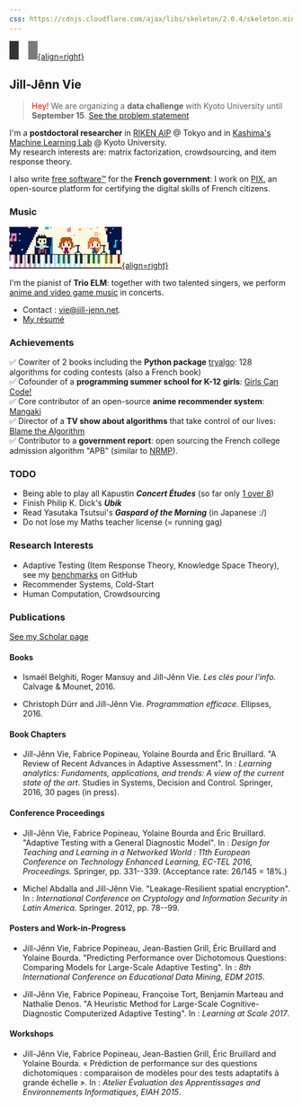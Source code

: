```yaml
---
css: https://cdnjs.cloudflare.com/ajax/libs/skeleton/2.0.4/skeleton.min.css
---
```

<style>
li {margin: 0;}
</style>
<div class="container">

[![French version](/static/img/french.png){align=right}](http://jill-jenn.net)

## Jill-Jênn Vie

> <font color="red">Hey!</font> We are organizing a **data challenge** with Kyoto University until **September 15**. [See the problem statement](http://research.mangaki.fr)

I'm a **postdoctoral researcher** in [RIKEN AIP](http://www.riken.jp/en/research/labs/aip/) @ Tokyo and in [Kashima's Machine Learning Lab](http://www.ml.ist.i.kyoto-u.ac.jp/en/) @ Kyoto University.  
My research interests are: matrix factorization, crowdsourcing, and item response theory.

I also write [free software™](https://github.com/sgmap/pix) for the **French government**: I work on [PIX](https://pix.beta.gouv.fr), an open-source platform for certifying the digital skills of French citizens.

### Music

[![Trio ELM](/static/img/trioelm.png){align=right}](https://youtube.com/c/trioelm)

I'm the pianist of **Trio ELM**: together with two talented singers, we perform [anime and video game music](https://youtube.com/c/trioelm) in concerts.

- Contact : vie@jill-jenn.net.
- [My résumé](http://jill-jenn.net/résumé.pdf)

### Achievements

✅ Cowriter of 2 books including the **Python package** [tryalgo](https://github.com/jilljenn/tryalgo/): 128 algorithms for coding contests (also a French book)  
✅ Cofounder of a **programming summer school for K-12 girls**: [Girls Can Code!](https://gcc.prologin.org)  
✅ Core contributor of an open-source **anime recommender system**: [Mangaki](https://github.com/mangaki/mangaki/)  
✅ Director of a **TV show about algorithms** that take control of our lives: [Blame the Algorithm](http://fautealgo.fr)  
✅ Contributor to a **government report**: open sourcing the French college admission algorithm "APB" (similar to [NRMP](https://en.wikipedia.org/wiki/National_Resident_Matching_Program)).

### TODO

- Being able to play all Kapustin ***Concert Études*** (so far only [1 over 8](https://www.youtube.com/watch?v=VykHhf7D6vc))
- Finish Philip K. Dick's ***Ubik***
- Read Yasutaka Tsutsui's ***Gaspard of the Morning*** (in Japanese :/)
- Do not lose my Maths teacher license (= running gag)

### Research Interests

- Adaptive Testing (Item Response Theory, Knowledge Space Theory), see my [benchmarks](https://github.com/jilljenn/qna) on GitHub
- Recommender Systems, Cold-Start
- Human Computation, Crowdsourcing

### Publications

[See my Scholar page](https://scholar.google.com/citations?hl=en&user=7oCGHIMAAAAJ)

#### Books

- Ismaël Belghiti, Roger Mansuy and Jill-Jênn Vie. *Les clés pour l'info.* Calvage & Mounet, 2016.

- Christoph Dürr and Jill-Jênn Vie. *Programmation efficace.* Ellipses, 2016.

#### Book Chapters

- Jill-Jênn Vie, Fabrice Popineau, Yolaine Bourda and Éric Bruillard. "A Review of Recent Advances in Adaptive Assessment". In : *Learning analytics: Fundaments, applications, and trends: A view of the current state of the art*. Studies in Systems, Decision and Control. Springer, 2016, 30 pages (in press).

<!-- ### Journal Articles

- Jill-Jênn Vie, Fabrice Popineau, Yolaine Bourda and Éric Bruillard. "Automated Test Assembly for Handling Learner Cold-Start in Large-Scale Assessments". In : *IJAIED: Learning at Scale: What Works & Lessons Learned*. 2016, 15 pages (submitted). -->

#### Conference Proceedings

- Jill-Jênn Vie, Fabrice Popineau, Yolaine Bourda and Éric Bruillard. "Adaptive Testing with a General Diagnostic Model". In : *Design for Teaching and Learning in a Networked World : 11th European Conference on Technology Enhanced Learning, EC-TEL 2016, Proceedings.* Springer, pp. 331--339. (Acceptance rate: 26/145 = 18%.)

- Michel Abdalla and Jill-Jênn Vie. "Leakage-Resilient spatial encryption". In : *International Conference on Cryptology and Information Security in Latin America.* Springer. 2012, pp. 78--99.

#### Posters and Work-in-Progress

- Jill-Jênn Vie, Fabrice Popineau, Jean-Bastien Grill, Éric Bruillard and Yolaine Bourda. "Predicting Performance over Dichotomous Questions: Comparing Models for Large-Scale Adaptive Testing". In : *8th International Conference on Educational Data Mining, EDM 2015*.

- Jill-Jênn Vie, Fabrice Popineau, Françoise Tort, Benjamin Marteau and Nathalie Denos. "A Heuristic Method for Large-Scale Cognitive-Diagnostic Computerized Adaptive Testing". In : *Learning at Scale 2017*.

#### Workshops

- Jill-Jênn Vie, Fabrice Popineau, Jean-Bastien Grill, Éric Bruillard and Yolaine Bourda. « Prédiction de performance sur des questions dichotomiques : comparaison de modèles pour des tests adaptatifs à grande échelle ». In : *Atelier Évaluation des Apprentissages and Environnements Informatiques, EIAH 2015*.
</div>